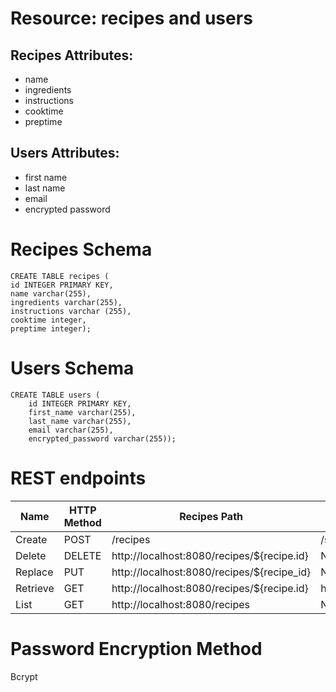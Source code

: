 # Resource: recipes and users
## Recipes Attributes:
* name
* ingredients
* instructions
* cooktime
* preptime

## Users Attributes:
* first name
* last name
* email
* encrypted password

# Recipes Schema
```
CREATE TABLE recipes (
id INTEGER PRIMARY KEY,
name varchar(255),
ingredients varchar(255),
instructions varchar (255),
cooktime integer,
preptime integer);
```

# Users Schema
```
CREATE TABLE users (
    id INTEGER PRIMARY KEY,
    first_name varchar(255),
    last_name varchar(255),
    email varchar(255),
    encrypted_password varchar(255));
```


# REST endpoints
Name | HTTP Method | Recipes Path | Sessions Path | Users Path
-----|-------------|--------------| ------------- | -------
Create | POST      |  /recipes    | /sessions | /users
Delete | DELETE | http://localhost:8080/recipes/${recipe.id} | NONE | NONE
Replace | PUT | http://localhost:8080/recipes/${recipe_id} | NONE | NONE
Retrieve | GET | http://localhost:8080/recipes/${recipe.id} | http://localhost:8080/sessions | NONE
List | GET | http://localhost:8080/recipes | NONE | NONE


# Password Encryption Method
Bcrypt
